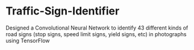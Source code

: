 # Traffic-Sign-Identifier
Designed a Convolutional Neural Network to identify 43 different kinds of road signs (stop signs, speed limit signs, yield signs, etc) in photographs 
using TensorFlow



